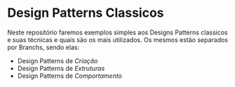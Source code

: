 # Design Patterns Classicos
Neste repositório faremos exemplos simples aos Designs Patterns classicos e suas técnicas e quais são os mais utilizados.
Os mesmos estão separados por Branchs, sendo elas:
- Design Patterns de _Criação_
- Design Patterns de _Extruturas_
- Design Patterns de _Comportamento_
